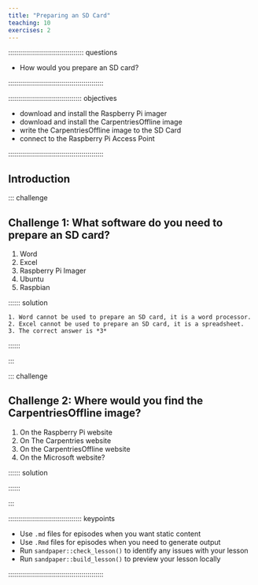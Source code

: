 ```yaml
---
title: "Preparing an SD Card"
teaching: 10
exercises: 2
---
```


:::::::::::::::::::::::::::::::::::::: questions 

- How would you prepare an SD card?

::::::::::::::::::::::::::::::::::::::::::::::::

::::::::::::::::::::::::::::::::::::: objectives

- download and install the Raspberry Pi imager
- download and install the CarpentriesOffline image
- write the CarpentriesOffline image to the SD Card
- connect to the Raspberry Pi Access Point

::::::::::::::::::::::::::::::::::::::::::::::::

## Introduction


::: challenge 

## Challenge 1: What software do you need to prepare an SD card?

1. Word
2. Excel
3. Raspberry Pi Imager
4. Ubuntu
5. Raspbian

:::::: solution
```
1. Word cannot be used to prepare an SD card, it is a word processor.
2. Excel cannot be used to prepare an SD card, it is a spreadsheet.
3. The correct answer is *3*
```
::::::

:::

::: challenge

## Challenge 2: Where would you find the CarpentriesOffline image?

1. On the Raspberry Pi website
2. On The Carpentries website
3. On the CarpentriesOffline website
4. On the Microsoft website?

:::::: solution

::::::

:::

::::::::::::::::::::::::::::::::::::: keypoints 

- Use `.md` files for episodes when you want static content
- Use `.Rmd` files for episodes when you need to generate output
- Run `sandpaper::check_lesson()` to identify any issues with your lesson
- Run `sandpaper::build_lesson()` to preview your lesson locally

::::::::::::::::::::::::::::::::::::::::::::::::

[r-markdown]: https://rmarkdown.rstudio.com/
